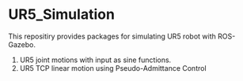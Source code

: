 # UR5_Simulation

This repositiry provides packages for simulating UR5 robot with ROS-Gazebo.

1. UR5 joint motions with input as sine functions.
2. UR5 TCP linear motion using Pseudo-Admittance Control

